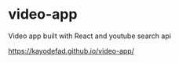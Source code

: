 # video-app
Video app built with React and youtube search api

https://kayodefad.github.io/video-app/
